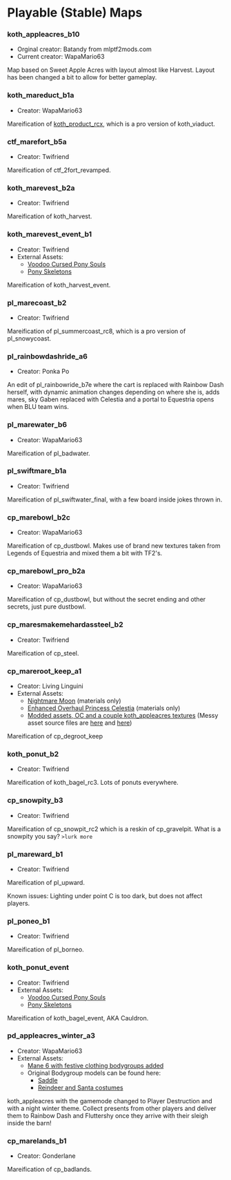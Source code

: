 # Playable (Stable) Maps

### koth_appleacres_b10
* Orginal creator: Batandy from mlptf2mods.com
* Current creator: WapaMario63

Map based on Sweet Apple Acres with layout almost like Harvest. Layout has been changed a bit to allow for better gameplay.

### koth_mareduct_b1a
* Creator: WapaMario63

Mareification of [koth_product_rcx](https://github.com/maxdup/koth_product), which is a pro version of koth_viaduct.

### ctf_marefort_b5a
* Creator: Twifriend

Mareification of ctf_2fort_revamped.

### koth_marevest_b2a
* Creator: Twifriend

Mareification of koth_harvest.

### koth_marevest_event_b1
* Creator: Twifriend
* External Assets:
  * [Voodoo Cursed Pony Souls](https://www.deviantart.com/mlpstevepvb/art/Voodoo-Cursed-Pony-Souls-815412523)
  * [Pony Skeletons](https://www.deviantart.com/beardeddoomguy/art/DL-Bone-v2-390915499)

Mareification of koth_harvest_event.

### pl_marecoast_b2
* Creator: Twifriend

Mareification of pl_summercoast_rc8, which is a pro version of pl_snowycoast.

### pl_rainbowdashride_a6
* Creator: Ponka Po

An edit of pl_rainbowride_b7e where the cart is replaced with Rainbow Dash herself, with dynamic animation changes depending on where she is, adds mares, sky Gaben replaced with Celestia and a portal to Equestria opens when BLU team wins.

### pl_marewater_b6
* Creator: WapaMario63

Mareification of pl_badwater.

### pl_swiftmare_b1a
* Creator: Twifriend

Mareification of pl_swiftwater_final, with a few board inside jokes thrown in.

### cp_marebowl_b2c
* Creator: WapaMario63

Mareification of cp_dustbowl. Makes use of brand new textures taken from Legends of Equestria and mixed them a bit with TF2's.

### cp_marebowl_pro_b2a
* Creator: WapaMario63

Mareification of cp_dustbowl, but without the secret ending and other secrets, just pure dustbowl.

### cp_maresmakemehardassteel_b2
* Creator: Twifriend

Mareification of cp_steel.

### cp_mareroot_keep_a1
* Creator: Living Linguini
* External Assets:
  * [Nightmare Moon](https://www.deviantart.com/beardeddoomguy/art/DL-Nightmare-Moon-491281528) (materials only)
  * [Enhanced Overhaul Princess Celestia](https://www.deviantart.com/beardeddoomguy/art/DL-Enhanced-Overhaul-Princess-Celestia-746196574) (materials only)
  * [Modded assets, OC and a couple koth_appleacres textures](https://github.com/StallionMilker/cp_marekeep/blob/a1_maintenance/custom.zip) (Messy asset source files are [here](https://github.com/StallionMilker/pony_npcs) and [here](https://github.com/StallionMilker/cp_marekeep/tree/main/raw))

Mareification of cp_degroot_keep

### koth_ponut_b2
* Creator: Twifriend

Mareification of koth_bagel_rc3. Lots of ponuts everywhere.

### cp_snowpity_b3
* Creator: Twifriend

Mareification of cp_snowpit_rc2 which is a reskin of cp_gravelpit. What is a snowpity you say? `>lurk more`

### pl_mareward_b1
* Creator: Twifriend

Mareification of pl_upward.

Known issues: Lighting under point C is too dark, but does not affect players.

### pl_poneo_b1
* Creator: Twifriend

Mareification of pl_borneo.

### koth_ponut_event
* Creator: Twifriend
* External Assets:
  * [Voodoo Cursed Pony Souls](https://www.deviantart.com/mlpstevepvb/art/Voodoo-Cursed-Pony-Souls-815412523)
  * [Pony Skeletons](https://www.deviantart.com/beardeddoomguy/art/DL-Bone-v2-390915499)

Mareification of koth_bagel_event, AKA Cauldron.

### pd_appleacres_winter_a3
* Creator: WapaMario63
* External Assets:
  * [Mane 6 with festive clothing bodygroups added](https://www.mediafire.com/file/jjomhvnohlm2r3a/)
  * Original Bodygroup models can be found here:
    * [Saddle](https://www.deviantart.com/lunarguardwhoof/art/Saddle-for-ponies-SFM-Gmod-483474577)
    * [Reindeer and Santa costumes](https://www.deviantart.com/whiteskypony/art/The-Christmas-Pack-SFM-GMOD-Props-DL-419343205)

koth_appleacres with the gamemode changed to Player Destruction and with a night winter theme. Collect presents from other players and deliver them to Rainbow Dash and Fluttershy once they arrive with their sleigh inside the barn!

### cp_marelands_b1
* Creator: Gonderlane

Mareification of cp_badlands.
